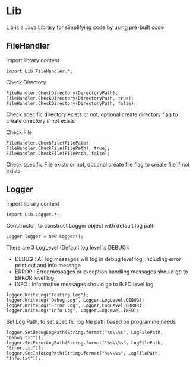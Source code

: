 # Lib
Lib is a Java Library for simplifying code by using pre-built code

## FileHandler
Import library content
```
import Lib.FileHandler.*;
```

Check Directory
```
FileHandler.CheckDirectory(DirectoryPath);
FileHandler.CheckDirectory(DirectoryPath, true);
FileHandler.CheckDirectory(DirectoryPath, false);
```
Check specific directory exists or not, optional create directory flag to create directory if not exists

Check File
```
FileHandler.CheckFile(FilePath);
FileHandler.CheckFile(FilePath), true);
FileHandler.CheckFile(FilePath, false);
```
Check specific File exists or not, optional create file flag to create file if not exists

## Logger
Import library content
```
import Lib.Logger.*;
```
Constructor, to construct Logger object with default log path
```
Logger logger = new Logger();
```
There are 3 LogLevel (Default log level is DEBUG):
- DEBUG : All log messages will log in debug level log, including error print out and info message
- ERROR : Error messages or exception handling messages should go to ERROR level log
- INFO : Informative messages should go to INFO level log
```
logger.WriteLog("Testing Log");
logger.WriteLog("Debug Log", Logger.LogLevel.DEBUG);
logger.WriteLog("Error Log", Logger.LogLevel.ERROR);
logger.WriteLog("Info Log", Logger.LogLevel.INFO);
```

Set Log Path, to set specific log file path based on programme needs
```
logger.SetDebugLogPath(String.format("%s\\%s", LogFilePath, "Debug.txt"));
logger.SetErrorLogPath(String.format("%s\\%s", LogFilePath, "Error.txt"));
logger.SetInfoLogPath(String.format("%s\\%s", LogFilePath, "Info.txt"));
```